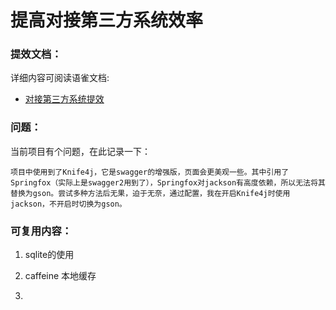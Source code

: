 # 提高对接第三方系统效率

### 提效文档：

详细内容可阅读语雀文档:

* [对接第三方系统提效](https://www.yuque.com/wangyudong-stone/kb/rgqa9ofurqp033cp?singleDoc#)

### 问题：

当前项目有个问题，在此记录一下：

`项目中使用到了Knife4j，它是swagger的增强版，页面会更美观一些。其中引用了Springfox（实际上是swagger2用到了），Springfox对jackson有高度依赖，所以无法将其替换为gson。尝试多种方法后无果，迫于无奈，通过配置，我在开启Knife4j时使用jackson，不开启时切换为gson。`

### 可复用内容：

1. sqlite的使用

2. caffeine 本地缓存
3. 



